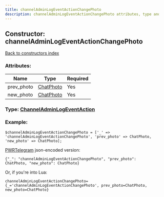 ```yaml
---
title: channelAdminLogEventActionChangePhoto
description: channelAdminLogEventActionChangePhoto attributes, type and example
---
```

## Constructor: channelAdminLogEventActionChangePhoto  
[Back to constructors index](index.md)



### Attributes:

| Name     |    Type       | Required |
|----------|---------------|----------|
|prev\_photo|[ChatPhoto](../types/ChatPhoto.md) | Yes|
|new\_photo|[ChatPhoto](../types/ChatPhoto.md) | Yes|



### Type: [ChannelAdminLogEventAction](../types/ChannelAdminLogEventAction.md)


### Example:

```
$channelAdminLogEventActionChangePhoto = ['_' => 'channelAdminLogEventActionChangePhoto', 'prev_photo' => ChatPhoto, 'new_photo' => ChatPhoto];
```  

[PWRTelegram](https://pwrtelegram.xyz) json-encoded version:

```
{"_": "channelAdminLogEventActionChangePhoto", "prev_photo": ChatPhoto, "new_photo": ChatPhoto}
```


Or, if you're into Lua:  


```
channelAdminLogEventActionChangePhoto={_='channelAdminLogEventActionChangePhoto', prev_photo=ChatPhoto, new_photo=ChatPhoto}

```


